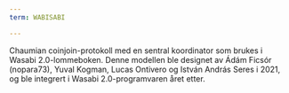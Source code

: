 ```yaml
---
term: WABISABI

---
```

Chaumian coinjoin-protokoll med en sentral koordinator som brukes i Wasabi 2.0-lommeboken. Denne modellen ble designet av Ádám Ficsór (nopara73), Yuval Kogman, Lucas Ontivero og István András Seres i 2021, og ble integrert i Wasabi 2.0-programvaren året etter.